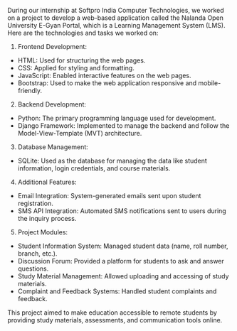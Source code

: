 During our internship at Softpro India Computer Technologies, we worked on a project to develop a web-based application called the Nalanda Open University E-Gyan Portal, which is a Learning Management System (LMS). Here are the technologies and tasks we worked on:

1. Frontend Development:

- HTML: Used for structuring the web pages.
- CSS: Applied for styling and formatting.
- JavaScript: Enabled interactive features on the web pages.
- Bootstrap: Used to make the web application responsive and mobile-friendly.

2. Backend Development:

- Python: The primary programming language used for development.
- Django Framework: Implemented to manage the backend and follow the Model-View-Template (MVT) architecture.
  
3. Database Management:

- SQLite: Used as the database for managing the data like student information, login credentials, and course materials.
  
4. Additional Features:

- Email Integration: System-generated emails sent upon student registration.
- SMS API Integration: Automated SMS notifications sent to users during the inquiry process.
  
5. Project Modules:

- Student Information System: Managed student data (name, roll number, branch, etc.).
- Discussion Forum: Provided a platform for students to ask and answer questions.
- Study Material Management: Allowed uploading and accessing of study materials.
- Complaint and Feedback Systems: Handled student complaints and feedback.
  
This project aimed to make education accessible to remote students by providing study materials, assessments, and communication tools online​.
